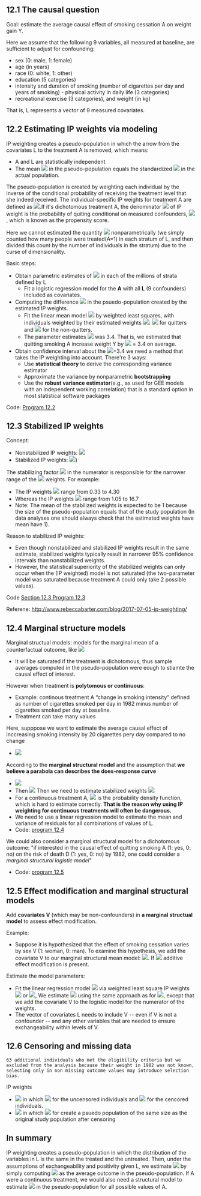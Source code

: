 ## 12.1 The causal question
Goal: estimate the average causal effect of smoking cessation A on weight gain Y.

Here we assume that the following 9 variables, all measured at baseline, are sufficient to adjust for confounding: 
- sex (0: male, 1: female)
- age (in years)
- race (0: white, 1: other)
- education (5 categories)
- intensity and duration of smoking (number of cigarettes per day and years of smoking) - physical activity in daily life (3 categories)
- recreational exercise (3 categories), and weight (in kg)

That is, L represents a vector of 9 measured covariates. 

## 12.2 Estimating IP weights via modeling
IP weighting creates a pseudo-population in which the arrow from the covariates L to the treatment A is removed, which means:
- A and L are statistically independent 
- The mean <img src="https://render.githubusercontent.com/render/math?math=E_{ps}[Y|A=a]"> in the pseudo-population equals the standardized <img src="https://render.githubusercontent.com/render/math?math=E[Y|A=a, L=l]Pr[L=l]"> in the actual population.


The pseudo-population is created  by weighting each individual by the inverse of the conditional probability of receiving the treatment level that she indeed received. The individual-specific IP weights for treatment A are defined as <img src="https://render.githubusercontent.com/render/math?math=W^{A} = 1/f(A|L)">.If it's dichotomous treatment A, the denominator <img src="https://render.githubusercontent.com/render/math?math=f(A|L)"> of IP weight is the probability of quiting conditional on measured confounders, <img src="https://render.githubusercontent.com/render/math?math=Pr[A=0|L]">, which is known as the propensity score. 

Here we cannot estimated the quantity <img src="https://render.githubusercontent.com/render/math?math=Pr[A=1|L]"> nonparametrically (we simply counted how many people were treated(A=1) in each stratum of L, and then divided this count by the number of individuals in the stratum) due to the curse of dimensionality.

Basic steps:
- Obtain parametric estimates of <img src="https://render.githubusercontent.com/render/math?math=Pr[A=1|L]"> in each of the millions of strata defined by L
  - Fit a logistic regression model for the **A** with all **L** (9 confounders) included as covariates. 
- Computing the difference <img src="https://render.githubusercontent.com/render/math?math=\bar{E}_{ps}[Y|A=1] - \bar{E}_{ps}[Y|A=0]"> in the psuedo-population created by the estimated IP weights. 
  - Fit the linear mean model <img src="https://render.githubusercontent.com/render/math?math=E[Y|A] = \theta_{0}%2B\theta_{1}A"> by weighted least squares, with individuals weighted by their estimated weights <img src="https://render.githubusercontent.com/render/math?math=\bar{W}">: <img src="https://render.githubusercontent.com/render/math?math=1/\bar{Pr}[A=1|L]"> for quitters and <img src="https://render.githubusercontent.com/render/math?math=1/(1-\bar{Pr}[A=1|L])"> for the non-quitters. 
  - The parameter estimates <img src="https://render.githubusercontent.com/render/math?math=\bar{\theta}"> was 3.4. That is, we estimated that quitting smoking A increase weight Y by <img src="https://render.githubusercontent.com/render/math?math=\bar{\theta}"> = 3.4 on average.
- Obtain confidence interval about the <img src="https://render.githubusercontent.com/render/math?math=\bar{\theta}">=3.4 we need a method that takes the IP weighting into account. There're 3 ways:
  - Use **statistical theory** to derive the corresponding variance estimator
  - Approximate the variance by nonparametric **bootstrapping**
  - Use the **robust variance estimator**(e.g., as used for GEE models with an independent working correlation) that is a standard option in most statistical software packages

Code: [Program 12.2](https://github.com/OrangeC93/Book_Causal_Inference_What_If/blob/main/code/chapter12.ipynb)

## 12.3 Stabilized IP weights
Concept: 
- Nonstabilized IP weights: <img src="https://render.githubusercontent.com/render/math?math=W^{A} = 1/f(A|L)"> 
- Stabilized IP weights: <img src="https://render.githubusercontent.com/render/math?math=SW^{A} =f(A)/f(A|L)">)  

The stabilizing factor <img src="https://render.githubusercontent.com/render/math?math=f(A)"> in the numerator is responsible for the narrower range of the <img src="https://render.githubusercontent.com/render/math?math=f(A)/f(A|L)"> weights. For example: 
- The IP weights <img src="https://render.githubusercontent.com/render/math?math=f(A)/f(A|L)"> range from 0.33 to 4.30
- Whereas the IP weights <img src="https://render.githubusercontent.com/render/math?math=1/f(A|L)"> range from 1.05 to 16.7
- Note: The mean of the stabilized weights is expected to be 1 because the size of the pseudo-population equals that of the study population (In data analyses one should always check that the estimated weights have mean have 1).

Reason to stabilized IP weights: 
- Even though nonstabilized and stabilized IP weights result in the same estimate, stabilized weights typically result in narrower 95% confidence intervals than nonstabilized weights.
- However, the statistical superiority of the stabilized weights can only occur when the (IP weighted) model is not saturated (the two-parameter model was saturated because treatment A could only take 2 possible values).

Code [Section 12.3 Program 12.3](https://github.com/OrangeC93/Book_Causal_Inference_What_If/blob/main/code/chapter12.ipynb) 

Referene: http://www.rebeccabarter.com/blog/2017-07-05-ip-weighting/

## 12.4 Marginal structure models
Marginal structual models: models for the marginal mean of a counterfactual outcome, like <img src="https://render.githubusercontent.com/render/math?math=E[Y^{a}] = \beta_{0} %2B \beta_{1}a">
- It will be saturated if the treatment is dichotomous, thus sample averages computed in the pseudo-population were eough to stiamte the causal effect of interest. 

However when treatment is **polytomous or continuous**:
- Example: continous treatment A “change in smoking intensity” defined as number of cigarettes smoked per day in 1982 minus number of cigarettes smoked per day at baseline. 
- Treatment can take many values

Here, supppose we want to estimate the average causal effect of inccreasing smoking intensity by 20 cigarettes pery day compared to no change
  - <img src="https://render.githubusercontent.com/render/math?math=E[Y^{a=20}] - E[Y^{a=0}]">
According to the **marginal structural model** and the assumption that **we believe a parabola can describes the does-response curve**
  - <img src="https://render.githubusercontent.com/render/math?math=E[Y^{a}] = \beta_{0} %2B \beta_{1}a %2B \beta_{2}a^{2}">
  - Then <img src="https://render.githubusercontent.com/render/math?math=E[Y^{a=20}] - E[Y^{a=0}] = 20\beta_{1} %2B 400\beta_{2}">
Then we need to estimate stabilized weights <img src="https://render.githubusercontent.com/render/math?math=SW^{A}=f(A)/f(A|L)">
  - For a continuous treatment A, <img src="https://render.githubusercontent.com/render/math?math=f(A|L)"> is the probability density function, which is hard to estimate correctly. **That is the reason why using IP weighting for continuous treatments will often be dangerous.**
  - We need to use a linear regression model to estimate the mean and variance of residuals for all combinations of values of L.
  - Code: [program 12.4](https://github.com/OrangeC93/Book_Causal_Inference_What_If/blob/main/code/chapter12.ipynb)

We could also consider a marginal structural model for a dichotomous outcome: "if interested in the causal effect of quitting smoking A (1: yes, 0: no) on the risk of death D (1: yes, 0: no) by 1982, one could consider a _marginal structural logistic model_"
- Code: [program 12.5](https://github.com/OrangeC93/Book_Causal_Inference_What_If/blob/main/code/chapter12.ipynb)

## 12.5 Effect modification and marginal structural models
Add **covariates V** (which may be non-confounders) in **a marginal structual model** to assess effect modification. 

Example: 
- Suppose it is hypothesized that the effect of smoking cessation varies by sex V (1: woman, 0: man). To examine this hypothesis, we add the covariate V to our marginal structural mean model: <img src="https://render.githubusercontent.com/render/math?math=E[Y^{a}|V] = \beta_{0} %2B \beta_{1}a %2B \beta_{2}Va %2B \beta_{3}V">. If <img src="https://render.githubusercontent.com/render/math?math=\beta_{2} \neq 0"> additive effect modification is present.

Estimate the model parameters:
- Fit the linear regression model <img src="https://render.githubusercontent.com/render/math?math=E[Y|A, V] = \theta_{0} %2B \theta_{1}a %2B \theta_{2}Va %2B \theta_{3}V"> via weighted least square IP weights <img src="https://render.githubusercontent.com/render/math?math=SW^{A}(V) = f[A|V]/f[A|L]"> or <img src="https://render.githubusercontent.com/render/math?math=W^{A} = f[A]/f[A|L]">, We estimate <img src="https://render.githubusercontent.com/render/math?math=SW^{A}(V)"> using the same approach as for <img src="https://render.githubusercontent.com/render/math?math=SW^{A}">, except that we add the covariate V to the logistic model for the numerator of the weights.
- The vector of covariates L needs to include V -- even if V is not a confounder -- and any other variables that are needed to ensure exchangeability within levels of V.

## 12.6 Censoring and missing data
```
63 additional individuals who met the eligibility criteria but we excluded from the analysis because their weight in 1982 was not known, selecting only in non missing outcome values may introduce selection bias.
```
IP weights 
- <img src="https://render.githubusercontent.com/render/math?math=W^{A,C} = W^{A}  W^{C}"> in which <img src="https://render.githubusercontent.com/render/math?math=W^{C} = 1/Pr[C=0|L,A]"> for the uncensored individuals and <img src="https://render.githubusercontent.com/render/math?math=W^{C} = 0"> for the cencored individuals. 
- <img src="https://render.githubusercontent.com/render/math?math=SW^{A,C} = SW^{A}  SW^{C}"> in which <img src="https://render.githubusercontent.com/render/math?math=SW^{C} = Pr[C=0|A]/Pr[C=0|L,A]"> for create a psuedo population of the same size as the original study population after censoring


## In summary
IP weighting creates a pseudo-population in which the distribution of the variables in L is the same in the treated and the untreated. Then, under the assumptions of exchangeability and positivity given L, we estimate <img src="https://render.githubusercontent.com/render/math?math=E[Y^{a,c=0}]"> by simply computing <img src="https://render.githubusercontent.com/render/math?math=\bar{E}[Y|A=a,C=0]"> as the average outcome in the pseudo-population. If A were a continuous treatment, we would also need a structural model to estimate <img src="https://render.githubusercontent.com/render/math?math=\bar{E}[Y|A, C=0]"> in the pseudo-population for all possible values of A. 

